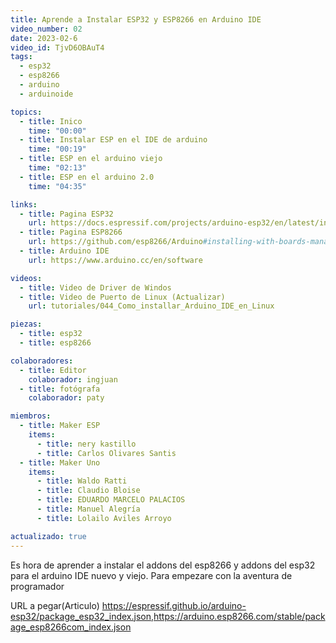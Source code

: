 ```yaml
---
title: Aprende a Instalar ESP32 y ESP8266 en Arduino IDE
video_number: 02
date: 2023-02-6
video_id: TjvD6OBAuT4
tags:
  - esp32
  - esp8266
  - arduino
  - arduinoide

topics:
  - title: Inico
    time: "00:00"
  - title: Instalar ESP en el IDE de arduino
    time: "00:19"
  - title: ESP en el arduino viejo
    time: "02:13"
  - title: ESP en el arduino 2.0
    time: "04:35"

links:
  - title: Pagina ESP32
    url: https://docs.espressif.com/projects/arduino-esp32/en/latest/installing.html
  - title: Pagina ESP8266
    url: https://github.com/esp8266/Arduino#installing-with-boards-manager
  - title: Arduino IDE
    url: https://www.arduino.cc/en/software

videos:
  - title: Video de Driver de Windos
  - title: Video de Puerto de Linux (Actualizar)
    url: tutoriales/044_Como_installar_Arduino_IDE_en_Linux

piezas:
  - title: esp32
  - title: esp8266

colaboradores:
  - title: Editor
    colaborador: ingjuan
  - title: fotógrafa
    colaborador: paty

miembros:
  - title: Maker ESP
    items:
      - title: nery kastillo
      - title: Carlos Olivares Santis
  - title: Maker Uno
    items:
      - title: Waldo Ratti
      - title: Claudio Bloise
      - title: EDUARDO MARCELO PALACIOS
      - title: Manuel Alegría
      - title: Lolailo Aviles Arroyo

actualizado: true
---
```


Es hora de aprender a instalar el addons del esp8266 y addons del esp32 para el arduino IDE nuevo y viejo. Para empezare con la aventura de programador

URL a pegar(Articulo)
https://espressif.github.io/arduino-esp32/package_esp32_index.json,https://arduino.esp8266.com/stable/package_esp8266com_index.json
